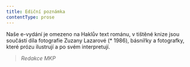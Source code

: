 ```yaml
---
title: Ediční poznámka
contentType: prose
---
```


Naše e-vydání je omezeno na Haklův text románu, v tištěné knize jsou součástí díla fotografie Zuzany Lazarové (\* 1986), básnířky a fotografky, které prózu ilustrují a po svém interpretují.

> _Redakce MKP_

